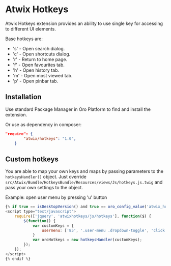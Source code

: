 # Atwix Hotkeys #
Atwix Hotkeys extension provides an ability to use single key for accessing to different UI elements.

Base hotkeys are:

* 's' - Open search dialog.
* 'c' - Open shortcuts dialog.
* 'r' - Return to home page.
* 'f' - Open favourites tab.
* 'h' - Open history tab.
* 'm' - Open most viewed tab.
* 'p' - Open pinbar tab.

## Installation
Use standard Package Manager in Oro Platform to find and install the extension.

Or use as dependency in composer:
```json
"require": {
        "atwix/hotkeys": "1.0",
    }
```
## Custom hotkeys
You are able to map your own keys and maps by passing parameters to the `hotkeysHandler()` object.
Just override `src/Atwix/Bundle/HotkeysBundle/Resources/views/Js/hotkeys.js.twig` and pass your own
settings to the object.

Example: open user menu by pressing 'u' button

```JavaScript
{% if true == isDesktopVersion() and true == oro_config_value('atwix_hotkeys.hotkeys_enabled') %}
<script type="text/javascript">
    require(['jquery', 'atwixhotkeys/js/hotkeys'], function($) {
        $(function() {
            var customKeys = {
                usermenu: ['85', '.user-menu .dropdown-toggle', 'click']
            }
            var oroHotkeys = new hotkeysHandler(customKeys);
        });
    });
</script>
{% endif %}
```

